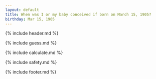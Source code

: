 ```yaml
---
layout: default
title: When was I or my baby conceived if born on March 15, 1905?
birthday: Mar 15, 1905
---
```


{% include header.md %}

{% include guess.md %}

{% include calculate.md %}

{% include safety.md %}

{% include footer.md %}



